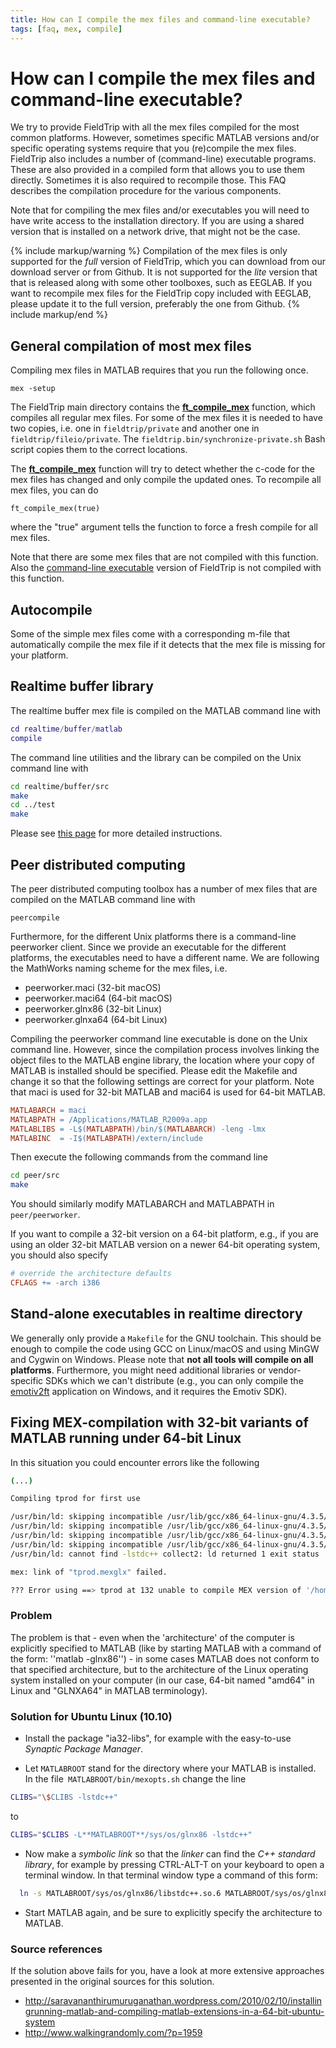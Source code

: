 ```yaml
---
title: How can I compile the mex files and command-line executable?
tags: [faq, mex, compile]
---
```


# How can I compile the mex files and command-line executable?

We try to provide FieldTrip with all the mex files compiled for the most common platforms. However, sometimes specific MATLAB versions and/or specific operating systems require that you (re)compile the mex files. FieldTrip also includes a number of (command-line) executable programs. These are also provided in a compiled form that allows you to use them directly. Sometimes it is also required to recompile those. This FAQ describes the compilation procedure for the various components.

Note that for compiling the mex files and/or executables you will need to have write access to the installation directory. If you are using a shared version that is installed on a network drive, that might not be the case.

{% include markup/warning %}
Compilation of the mex files is only supported for the *full* version of FieldTrip, which you can download from our download server or from Github. It is not supported for the *lite* version that that is released along with some other toolboxes, such as EEGLAB. If you want to recompile mex files for the FieldTrip copy included with EEGLAB, please update it to the full version, preferably the one from Github.
{% include markup/end %}

## General compilation of most mex files

Compiling mex files in MATLAB requires that you run the following once.

    mex -setup

The FieldTrip main directory contains the **[ft_compile_mex](/reference/utilities/ft_compile_mex)** function, which compiles all regular mex files. For some of the mex files it is needed to have two copies, i.e. one in `fieldtrip/private` and another one in `fieldtrip/fileio/private`. The `fieldtrip.bin/synchronize-private.sh` Bash script copies them to the correct locations.

The **[ft_compile_mex](/reference/utilities/ft_compile_mex)** function will try to detect whether the c-code for the mex files has changed and only compile the updated ones. To recompile all mex files, you can do

    ft_compile_mex(true)

where the "true" argument tells the function to force a fresh compile for all mex files.

Note that there are some mex files that are not compiled with this function. Also the [command-line executable](/faq/compiled) version of FieldTrip is not compiled with this function.

## Autocompile

Some of the simple mex files come with a corresponding m-file that automatically compile the mex file if it detects that the mex file is missing for your platform.

## Realtime buffer library

The realtime buffer mex file is compiled on the MATLAB command line with

```matlab
cd realtime/buffer/matlab
compile
```

The command line utilities and the library can be compiled on the Unix command line with

```bash
cd realtime/buffer/src
make
cd ../test
make
```

Please see [this page](/development/realtime/buffer#compiling_the_code) for more detailed instructions.

## Peer distributed computing

The peer distributed computing toolbox has a number of mex files that are compiled on the MATLAB command line with

    peercompile

Furthermore, for the different Unix platforms there is a command-line peerworker client. Since we provide an executable for the different platforms, the executables need to have a different name. We are following the MathWorks naming scheme for the mex files, i.e.

- peerworker.maci    (32-bit macOS)
- peerworker.maci64  (64-bit macOS)
- peerworker.glnx86  (32-bit Linux)
- peerworker.glnxa64 (64-bit Linux)

Compiling the peerworker command line executable is done on the Unix command line. However, since the compilation process involves linking the object files to the MATLAB engine library, the location where your copy of MATLAB is installed should be specified. Please edit the Makefile and change it so that the following settings are correct for your platform. Note that maci is used for 32-bit MATLAB and maci64 is used for 64-bit MATLAB.

```Makefile
MATLABARCH = maci
MATLABPATH = /Applications/MATLAB_R2009a.app
MATLABLIBS = -L$(MATLABPATH)/bin/$(MATLABARCH) -leng -lmx
MATLABINC  = -I$(MATLABPATH)/extern/include
```

Then execute the following commands from the command line

```bash
cd peer/src
make
```

You should similarly modify MATLABARCH and MATLABPATH in `peer/peerworker`.

If you want to compile a 32-bit version on a 64-bit platform, e.g., if you are using an older 32-bit MATLAB version on a newer 64-bit operating system, you should also specify

```Makefile
# override the architecture defaults
CFLAGS += -arch i386
```

## Stand-alone executables in realtime directory

We generally only provide a `Makefile` for the GNU toolchain. This should be enough to compile the code using GCC on Linux/macOS and using MinGW and Cygwin on Windows. Please note that **not all tools will compile on all platforms**. Furthermore, you might need additional libraries or vendor-specific SDKs which we can't distribute (e.g., you can only compile the [emotiv2ft](/development/realtime/emotiv) application on Windows, and it requires the Emotiv SDK).

## Fixing MEX-compilation with 32-bit variants of MATLAB running under 64-bit Linux

In this situation you could encounter errors like the following

```bash
(...)

Compiling tprod for first use

/usr/bin/ld: skipping incompatible /usr/lib/gcc/x86_64-linux-gnu/4.3.5/libstdc++.so when searching for -lstdc++
/usr/bin/ld: skipping incompatible /usr/lib/gcc/x86_64-linux-gnu/4.3.5/libstdc++.a when searching for -lstdc++
/usr/bin/ld: skipping incompatible /usr/lib/gcc/x86_64-linux-gnu/4.3.5/libstdc++.so when searching for -lstdc++
/usr/bin/ld: skipping incompatible /usr/lib/gcc/x86_64-linux-gnu/4.3.5/libstdc++.a when searching for -lstdc++
/usr/bin/ld: cannot find -lstdc++ collect2: ld returned 1 exit status

mex: link of "tprod.mexglx" failed.

??? Error using ==> tprod at 132 unable to compile MEX version of '/home/user/fieldtrip/multivariate/external/farquhar/tprod/tprod', please make sure your MEX compiler is set up correctly (try 'mex -setup').
```

### Problem

The problem is that - even when the 'architecture' of the computer is explicitly specified to MATLAB (like by starting MATLAB with a command of the form: ''matlab -glnx86'') - in some cases MATLAB does not conform to that specified architecture, but to the architecture of the Linux operating system installed on your computer (in our case, 64-bit named "amd64" in Linux and "GLNXA64" in MATLAB terminology).

### Solution for Ubuntu Linux (10.10)

- Install the package "ia32-libs", for example with the easy-to-use _Synaptic Package Manager_.

- Let `MATLABROOT` stand for the directory where your MATLAB is installed. In the file` MATLABROOT/bin/mexopts.sh` change the line

```bash
CLIBS="\$CLIBS -lstdc++"
```

to

```bash
CLIBS="$CLIBS -L**MATLABROOT**/sys/os/glnx86 -lstdc++"
```

- Now make a _symbolic link_ so that the _linker_ can find the _C++ standard library_, for example by pressing CTRL-ALT-T on your keyboard to open a terminal window. In that terminal window type a command of this form:

```bash
  ln -s MATLABROOT/sys/os/glnx86/libstdc++.so.6 MATLABROOT/sys/os/glnx86/libstdc++.so
```

- Start MATLAB again, and be sure to explicitly specify the architecture to MATLAB.

### Source references

If the solution above fails for you, have a look at more extensive approaches presented in the original sources for this solution.

- <http://saravananthirumuruganathan.wordpress.com/2010/02/10/installingrunning-matlab-and-compiling-matlab-extensions-in-a-64-bit-ubuntu-system>
- <http://www.walkingrandomly.com/?p=1959>
